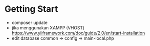 # Getting Start

- composer update
- jika menggunakan XAMPP (VHOST)
  https://www.yiiframework.com/doc/guide/2.0/en/start-installation
- edit database
  common -> config -> main-local.php
